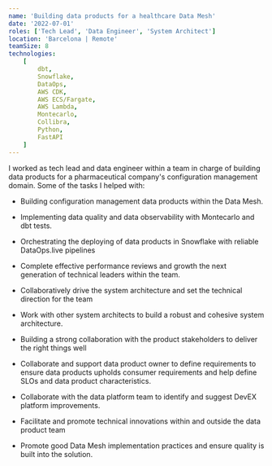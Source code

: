 ```yaml
---
name: 'Building data products for a healthcare Data Mesh'
date: '2022-07-01'
roles: ['Tech Lead', 'Data Engineer', 'System Architect']
location: 'Barcelona | Remote'
teamSize: 8
technologies:
    [
        dbt,
        Snowflake,
        DataOps,
        AWS CDK,
        AWS ECS/Fargate,
        AWS Lambda,
        Montecarlo,
        Collibra,
        Python,
        FastAPI
    ]
---
```


I worked as tech lead and data engineer within a team in charge of building data products for a pharmaceutical company's configuration management domain. Some of the tasks I helped with:

-   Building configuration management data products within the Data Mesh.
-   Implementing data quality and data observability with Montecarlo and dbt tests.
-   Orchestrating the deploying of data products in Snowflake with reliable DataOps.live pipelines
-   Complete effective performance reviews and growth the next generation of technical leaders within the team.
-   Collaboratively drive the system architecture and set the technical direction for the team
-   Work with other system architects to build a robust and cohesive system architecture.
-   Building a strong collaboration with the product stakeholders to deliver the right things well
-   Collaborate and support data product owner to define requirements to ensure data products upholds consumer requirements and help define SLOs and data product characteristics.
-   Collaborate with the data platform team to identify and suggest DevEX platform improvements.

-   Facilitate and promote technical innovations within and outside the data product team
-   Promote good Data Mesh implementation practices and ensure quality is built into the solution.
